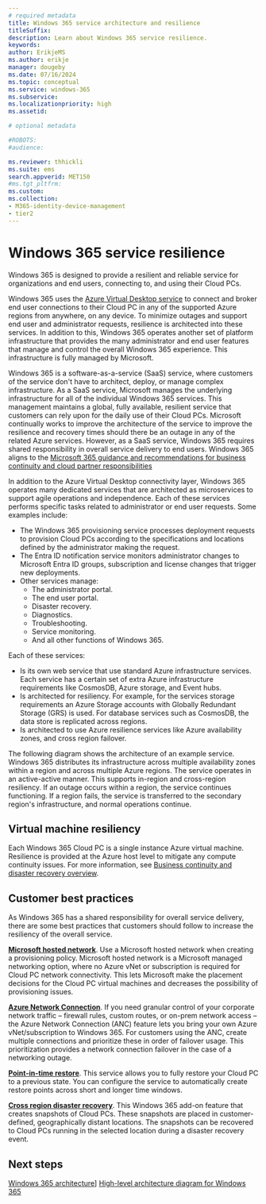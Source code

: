 ```yaml
---
# required metadata
title: Windows 365 service architecture and resilience
titleSuffix:
description: Learn about Windows 365 service resilience.
keywords:
author: ErikjeMS 
ms.author: erikje
manager: dougeby
ms.date: 07/16/2024
ms.topic: conceptual
ms.service: windows-365
ms.subservice:
ms.localizationpriority: high
ms.assetid: 

# optional metadata

#ROBOTS:
#audience:

ms.reviewer: thhickli
ms.suite: ems
search.appverid: MET150
#ms.tgt_pltfrm:
ms.custom: 
ms.collection:
- M365-identity-device-management
- tier2
---
```


# Windows 365 service resilience

Windows 365 is designed to provide a resilient and reliable service for organizations and end users, connecting to, and using their Cloud PCs. 

Windows 365 uses the [Azure Virtual Desktop service](/azure/virtual-desktop/service-architecture-resilience) to connect and broker end user connections to their Cloud PC in any of the supported Azure regions from anywhere, on any device. To minimize outages and support end user and administrator requests, resilience is architected into these services. In addition to this, Windows 365 operates another set of platform infrastructure that provides the many administrator and end user features that manage and control the overall Windows 365 experience. This infrastructure is fully managed by Microsoft. 

Windows 365 is a software-as-a-service (SaaS) service, where customers of the service don't have to architect, deploy, or manage complex infrastructure. As a SaaS service, Microsoft manages the underlying infrastructure for all of the individual Windows 365 services. This management maintains a global, fully available, resilient service that customers can rely upon for the daily use of their Cloud PCs. Microsoft continually works to improve the architecture of the service to improve the resilience and recovery times should there be an outage in any of the related Azure services. However, as a SaaS service, Windows 365 requires shared responsibility in overall service delivery to end users. Windows 365 aligns to the [Microsoft 365 guidance and recommendations for business continuity and cloud partner responsibilities](learn.microsoft.com/compliance/assurance/assurance-customer-and-cloud-partner-ebcm-responsibilities)

In addition to the Azure Virtual Desktop connectivity layer, Windows 365 operates many dedicated services that are architected as microservices to support agile operations and independence. Each of these services performs specific tasks related to administrator or end user requests. Some examples include:

- The Windows 365 provisioning service processes deployment requests to provision Cloud PCs according to the specifications and locations defined by the administrator making the request.
- The Entra ID notification service monitors administrator changes to Microsoft Entra ID groups, subscription and license changes that trigger new deployments.
- Other services manage:
  - The administrator portal.
  - The end user portal.
  - Disaster recovery.
  - Diagnostics.
  - Troubleshooting.
  - Service monitoring.
  - And all other functions of Windows 365.  

Each of these services:

- Is its own web service that use standard Azure infrastructure services. Each service has a certain set of extra Azure infrastructure requirements like CosmosDB, Azure storage, and Event hubs.
- Is architected for resiliency. For example, for the services storage requirements an Azure Storage accounts with Globally Redundant Storage (GRS) is used. For database services such as CosmosDB, the data store is replicated across regions.
- Is architected to use Azure resilience services like Azure availability zones, and cross region failover.

The following diagram shows the architecture of an example service. Windows 365 distributes its infrastructure across multiple availability zones within a region and across multiple Azure regions. The service operates in an active-active manner. This supports in-region and cross-region resiliency. If an outage occurs within a region, the service continues functioning. If a region fails, the service is transferred to the secondary region's infrastructure, and normal operations continue.

## Virtual machine resiliency

Each Windows 365 Cloud PC is a single instance Azure virtual machine. Resilience is provided at the Azure host level to mitigate any compute continuity issues. For more information, see [Business continuity and disaster recovery overview](business-continuity-disaster-recovery.md).

## Customer best practices

As Windows 365 has a shared responsibility for overall service delivery, there are some best practices that customers should follow to increase the resiliency of the overall service.

**[Microsoft hosted network](deployment-options.md#microsoft-hosted-network)**. Use a Microsoft hosted network when creating a provisioning policy. Microsoft hosted network is a Microsoft managed networking option, where no Azure vNet or subscription is required for Cloud PC network connectivity. This lets Microsoft make the placement decisions for the Cloud PC virtual machines and decreases the possibility of provisioning issues.

**[Azure Network Connection](/azure/architecture/guide/virtual-desktop/windows-365-azure-network-connection)**. If you need granular control of your corporate network traffic – firewall rules, custom routes, or on-prem network access – the Azure Network Connection (ANC) feature lets you bring your own Azure vNet/subscription to Windows 365. For customers using the ANC, create multiple connections and prioritize these in order of failover usage. This prioritization provides a network connection failover in the case of a networking outage.

**[Point-in-time restore](restore-overview.md)**. This service allows you to fully restore your Cloud PC to a previous state. You can configure the service to automatically create restore points across short and longer time windows.

**[Cross region disaster recovery](cross-region-disaster-recovery.md)**. This Windows 365 add-on feature that creates snapshots of Cloud PCs. These snapshots are placed in customer-defined, geographically distant locations. The snapshots can be recovered to Cloud PCs running in the selected location during a disaster recovery event.

## Next steps

[Windows 365 architecture](architecture.md)]
[High-level architecture diagram for Windows 365](high-level-architecture.md)
